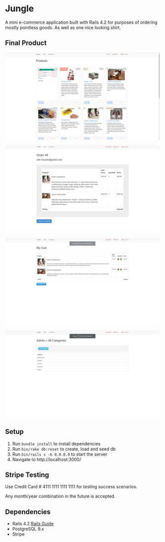 # Jungle

A mini e-commerce application built with Rails 4.2 for purposes of ordering mostly pointless goods.
As well as one nice looking shirt.


## Final Product

!["Product Catalog"](https://github.com/erik-mackie/jungle-rails/blob/master/app/assets/images/Product-Catalog.png)

!["Order Confirmation"](https://github.com/erik-mackie/jungle-rails/blob/master/app/assets/images/Order-Confirmation.png)

!["Checkout Cart"](https://github.com/erik-mackie/jungle-rails/blob/master/app/assets/images/Checkout-Cart.png)

!["Admin Create Category"](https://github.com/erik-mackie/jungle-rails/blob/master/app/assets/images/Admin-Add-Catergory.png)



## Setup

1. Run `bundle install` to install dependencies
2. Run `bin/rake db:reset` to create, load and seed db
3. Run `bin/rails s -b 0.0.0.0` to start the server
4. Navigate to http://localhost:3000/

## Stripe Testing

Use Credit Card # 4111 1111 1111 1111 for testing success scenarios.

Any month/year combination in the future is accepted.

## Dependencies

* Rails 4.2 [Rails Guide](http://guides.rubyonrails.org/v4.2/)
* PostgreSQL 9.x
* Stripe
